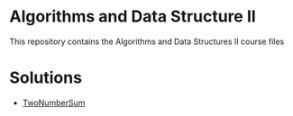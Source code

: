 # Algorithms and Data Structure II
  This repository contains the Algorithms and Data Structures II course files
  
  
# Solutions
  - [TwoNumberSum]()
